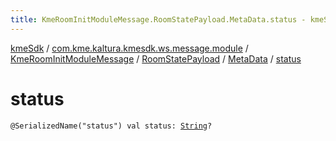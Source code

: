 ```yaml
---
title: KmeRoomInitModuleMessage.RoomStatePayload.MetaData.status - kmeSdk
---
```


[kmeSdk](../../../../index.html) / [com.kme.kaltura.kmesdk.ws.message.module](../../../index.html) / [KmeRoomInitModuleMessage](../../index.html) / [RoomStatePayload](../index.html) / [MetaData](index.html) / [status](./status.html)

# status

`@SerializedName("status") val status: `[`String`](https://kotlinlang.org/api/latest/jvm/stdlib/kotlin/-string/index.html)`?`